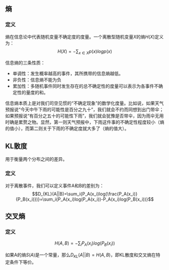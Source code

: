 ## 熵

### 定义

熵在信息论中代表随机变量不确定度的度量。一个离散型随机变量$X$的熵$H(X)$定义为：
$$H(X)=-\sum_{x\in X}p(x)logp(x)$$

信息熵的三条性质：

* 单调性：发生概率越高的事件，其所携带的信息熵越低。
* 非负性：信息熵不能为负
* 累加性：多随机事件同时发生存在的总不确定性的度量可以表示为各事件不确定性的量度的和。

信息熵本质上是对我们司空见惯的“不确定现象”的数学化度量。比如说，如果天气预报说“今天中午下雨的可能性是百分之九十”，我们就会不约而同想到出门带伞；如果预报说“有百分之五十的可能性下雨”，我们就会犹豫是否带伞，因为雨伞无用时确是累赘之物。显然，第一则天气预报中，下雨这件事的不确定性程度较小（熵的值小），而第二则关于下雨的不确定度就大多了（熵的值大）。

## KL散度
用于衡量两个分布之间的差异。

### 定义

对于离散事件，我们可以定义事件A和B的差别为：
$$D_{KL}(A||B)=\sum_i{P_A(x_i)log(\frac{P_A(x_i)}{P_B(x_i)})}=\sum_i{P_A(x_i)log(P_A(x_i))-P_A(x_i)log(P_B(x_i))}$$

## 交叉熵

### 定义

$$H(A,B)=-\sum_i{P_A(x_i)log(P_B(x_i))}$$

如果A的熵$S(A)$是一个常量，那么$D_{KL}(A||B)=H(A,B)$，即KL散度和交叉熵在特定条件下等价。
